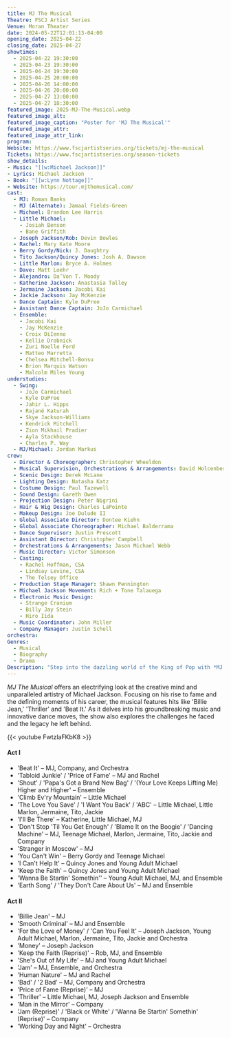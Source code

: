 ```yaml
---
title: MJ The Musical
Theatre: FSCJ Artist Series
Venue: Moran Theater
date: 2024-05-22T12:01:13-04:00
opening_date: 2025-04-22
closing_date: 2025-04-27
showtimes:
  - 2025-04-22 19:30:00
  - 2025-04-23 19:30:00
  - 2025-04-24 19:30:00
  - 2025-04-25 20:00:00
  - 2025-04-26 14:00:00
  - 2025-04-26 20:00:00
  - 2025-04-27 13:00:00
  - 2025-04-27 18:30:00
featured_image: 2025-MJ-The-Musical.webp
featured_image_alt: 
featured_image_caption: "Poster for 'MJ The Musical'"
featured_image_attr: 
featured_image_attr_link: 
program:
Website: https://www.fscjartistseries.org/tickets/mj-the-musical
Tickets: https://www.fscjartistseries.org/season-tickets
show_details: 
- Music: "[[w:Michael Jackson]]"
- Lyrics: Michael Jackson
- Book: "[[w:Lynn Nottage]]"
- Website: https://tour.mjthemusical.com/
cast:
  - MJ: Roman Banks
  - MJ (Alternate): Jamaal Fields-Green
  - Michael: Brandon Lee Harris
  - Little Michael:
    - Josiah Benson
    - Bane Griffith
  - Joseph Jackson/Rob: Devin Bowles
  - Rachel: Mary Kate Moore
  - Berry Gordy/Nick: J. Daughtry
  - Tito Jackson/Quincy Jones: Josh A. Dawson
  - Little Marlon: Bryce A. Holmes
  - Dave: Matt Loehr
  - Alejandro: Da’Von T. Moody
  - Katherine Jackson: Anastasia Talley
  - Jermaine Jackson: Jacobi Kai
  - Jackie Jackson: Jay McKenzie
  - Dance Captain: Kyle DuPree
  - Assistant Dance Captain: JoJo Carmichael
  - Ensemble:
    - Jacobi Kai
    - Jay McKenzie
    - Croix DiIenno
    - Kellie Drobnick
    - Zuri Noelle Ford
    - Matteo Marretta
    - Chelsea Mitchell-Bonsu
    - Brion Marquis Watson
    - Malcolm Miles Young
understudies:
  - Swing:
    - JoJo Carmichael
    - Kyle DuPree
    - Jahir L. Hipps
    - Rajané Katurah
    - Skye Jackson-Williams
    - Kendrick Mitchell
    - Zion Mikhail Pradier
    - Ayla Stackhouse
    - Charles P. Way
  - MJ/Michael: Jordan Markus
crew:
  - Director & Choreographer: Christopher Wheeldon
  - Musical Supervision, Orchestrations & Arrangements: David Holcenberg
  - Scenic Design: Derek McLane
  - Lighting Design: Natasha Katz
  - Costume Design: Paul Tazewell
  - Sound Design: Gareth Owen
  - Projection Design: Peter Nigrini
  - Hair & Wig Design: Charles LaPointe
  - Makeup Design: Joe Dulude II
  - Global Associate Director: Dontee Kiehn
  - Global Associate Choreographer: Michael Balderrama
  - Dance Supervisor: Justin Prescott
  - Assistant Director: Christopher Campbell
  - Orchestrations & Arrangements: Jason Michael Webb
  - Music Director: Victor Simonson
  - Casting:
    - Rachel Hoffman, CSA
    - Lindsay Levine, CSA
    - The Telsey Office
  - Production Stage Manager: Shawn Pennington
  - Michael Jackson Movement: Rich + Tone Talauega
  - Electronic Music Design: 
    - Strange Cranium
    - Billy Jay Stein
    - Hiro Iida
  - Music Coordinator: John Miller
  - Company Manager: Justin Scholl
orchestra:
Genres:
  - Musical
  - Biography
  - Drama
Description: "Step into the dazzling world of the King of Pop with *MJ The Musical*, a high-energy show that chronicles the life and career of Michael Jackson through his iconic songs and unforgettable performances."
---
```

*MJ The Musical* offers an electrifying look at the creative mind and unparalleled artistry of Michael Jackson. Focusing on his rise to fame and the defining moments of his career, the musical features hits like 'Billie Jean,' 'Thriller' and 'Beat It.' As it delves into his groundbreaking music and innovative dance moves, the show also explores the challenges he faced and the legacy he left behind. 

{{< youtube FwtzlaFKbK8 >}}

#### Act I
- 'Beat It' – MJ, Company, and Orchestra
- 'Tabloid Junkie' / 'Price of Fame' – MJ and Rachel
- 'Shout' / 'Papa's Got a Brand New Bag' / '(Your Love Keeps Lifting Me) Higher and Higher' – Ensemble
- 'Climb Ev'ry Mountain' – Little Michael
- 'The Love You Save' / 'I Want You Back' / 'ABC' – Little Michael, Little Marlon, Jermaine, Tito, Jackie
- 'I'll Be There' – Katherine, Little Michael, MJ
- 'Don't Stop 'Til You Get Enough' / 'Blame It on the Boogie' / 'Dancing Machine' – MJ, Teenage Michael, Marlon, Jermaine, Tito, Jackie and Company
- 'Stranger in Moscow' – MJ
- 'You Can't Win' – Berry Gordy and Teenage Michael
- 'I Can't Help It' – Quincy Jones and Young Adult Michael
- 'Keep the Faith' – Quincy Jones and Young Adult Michael
- 'Wanna Be Startin' Somethin'' – Young Adult Michael, MJ, and Ensemble
- 'Earth Song' / 'They Don't Care About Us' – MJ and Ensemble

#### Act II
- 'Billie Jean' – MJ
- 'Smooth Criminal' – MJ and Ensemble
- 'For the Love of Money' / 'Can You Feel It' – Joseph Jackson, Young Adult Michael, Marlon, Jermaine, Tito, Jackie and Orchestra
- 'Money' – Joseph Jackson
- 'Keep the Faith (Reprise)' – Rob, MJ, and Ensemble
- 'She's Out of My Life' – MJ and Young Adult Michael
- 'Jam' – MJ, Ensemble, and Orchestra
- 'Human Nature' – MJ and Rachel
- 'Bad' / '2 Bad' – MJ, Company and Orchestra
- 'Price of Fame (Reprise)' – MJ
- 'Thriller' – Little Michael, MJ, Joseph Jackson and Ensemble
- 'Man in the Mirror' – Company
- 'Jam (Reprise)' / 'Black or White' / 'Wanna Be Startin' Somethin' (Reprise)' – Company
- 'Working Day and Night' – Orchestra
